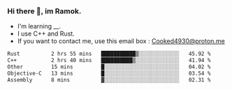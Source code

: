 ### Hi there 👋, im Ramok.

- I'm learning __.
- I use C++ and Rust.
- If you want to contact me, use this email box : Cooked4930@proton.me

<!--START_SECTION:waka-->

```txt
Rust          2 hrs 55 mins   ███████████▒░░░░░░░░░░░░░   45.92 %
C++           2 hrs 40 mins   ██████████▒░░░░░░░░░░░░░░   41.94 %
Other         15 mins         █░░░░░░░░░░░░░░░░░░░░░░░░   04.02 %
Objective-C   13 mins         █░░░░░░░░░░░░░░░░░░░░░░░░   03.54 %
Assembly      8 mins          ▓░░░░░░░░░░░░░░░░░░░░░░░░   02.31 %
```

<!--END_SECTION:waka-->
